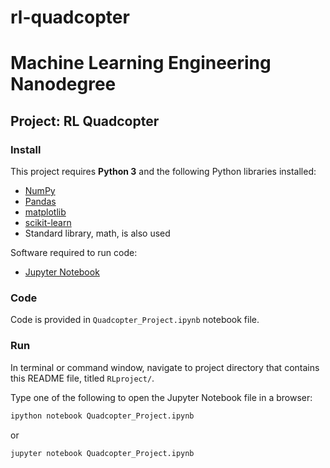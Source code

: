 # rl-quadcopter
# Machine Learning Engineering Nanodegree
## Project: RL Quadcopter


### Install 

This project requires **Python 3** and the following Python libraries installed:

- [NumPy](http://www.numpy.org/)
- [Pandas](http://pandas.pydata.org)
- [matplotlib](http://matplotlib.org/)
- [scikit-learn](http://scikit-learn.org/stable/)
- Standard library, math, is also used

Software required to run code:

- [Jupyter Notebook](http://ipython.org/notebook.html)


### Code

Code is provided in `Quadcopter_Project.ipynb` notebook file.

### Run

In terminal or command window, navigate to project directory that contains this README file, titled `RLproject/`.

Type one of the following to open the Jupyter Notebook file in a browser:

```bash
ipython notebook Quadcopter_Project.ipynb
```  
or
```bash
jupyter notebook Quadcopter_Project.ipynb
```
